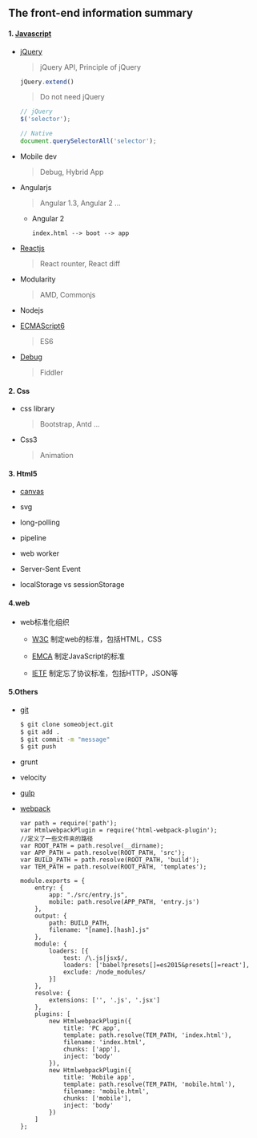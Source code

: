 ## The front-end information summary

#### 1. [Javascript](./javascripts)

* [jQuery](./jQuery)

  > jQuery API,  Principle of jQuery
  
    ```js
    jQuery.extend()
    ```

  > Do not need jQuery

    ```js
    // jQuery
    $('selector');
    
    // Native
    document.querySelectorAll('selector');
    ```

* Mobile dev

  > Debug, Hybrid App

* Angularjs

  > Angular 1.3, Angular 2 ...
  
  - Angular 2
    
    `index.html --> boot --> app`

* [Reactjs](./React)

  > React rounter, React diff

* Modularity

  > AMD, Commonjs

* Nodejs

* [ECMAScript6](javascripts/ECMAScript)
  > ES6

* [Debug](front-end/debug/)
  > Fiddler

#### 2. Css

* css library
  > Bootstrap, Antd ...

* Css3
  > Animation

#### 3. Html5

* [canvas](canvas)

* svg

* long-polling

* pipeline

* web worker

* Server-Sent Event

* localStorage vs sessionStorage

#### 4.web

  * web标准化组织
  
    - [W3C](http://www.w3.org)  制定web的标准，包括HTML，CSS
    
    - [EMCA](http://www.ecma-international.org) 制定JavaScript的标准
    
    - [IETF](https://www.ietf.org)  制定忘了协议标准，包括HTTP，JSON等 

#### 5.Others

* [git](team/git)
  
  ```cmd
  $ git clone someobject.git
  $ git add .
  $ git commit -m "message"
  $ git push
  ```

* grunt

* velocity

* [gulp](structure/gulp/)

* [webpack](structure/)
  
  ```
  var path = require('path');
  var HtmlwebpackPlugin = require('html-webpack-plugin');
  //定义了一些文件夹的路径
  var ROOT_PATH = path.resolve(__dirname);
  var APP_PATH = path.resolve(ROOT_PATH, 'src');
  var BUILD_PATH = path.resolve(ROOT_PATH, 'build');
  var TEM_PATH = path.resolve(ROOT_PATH, 'templates');
  
  module.exports = {
      entry: {
          app: "./src/entry.js",
          mobile: path.resolve(APP_PATH, 'entry.js')
      },
      output: {
          path: BUILD_PATH,
          filename: "[name].[hash].js"
      },
      module: {
          loaders: [{
              test: /\.js|jsx$/,
              loaders: ['babel?presets[]=es2015&presets[]=react'],
              exclude: /node_modules/
          }]
      },
      resolve: {
          extensions: ['', '.js', '.jsx']
      },
      plugins: [
          new HtmlwebpackPlugin({
              title: 'PC app',
              template: path.resolve(TEM_PATH, 'index.html'),
              filename: 'index.html',
              chunks: ['app'],
              inject: 'body'
          }),
          new HtmlwebpackPlugin({
              title: 'Mobile app',
              template: path.resolve(TEM_PATH, 'mobile.html'),
              filename: 'mobile.html',
              chunks: ['mobile'],
              inject: 'body'
          })
      ]
  };

  ```

